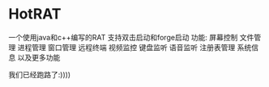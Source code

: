 # HotRAT
一个使用java和c++编写的RAT
支持双击启动和forge启动
功能:
屏幕控制
文件管理
进程管理
窗口管理
远程终端
视频监控
键盘监听
语音监听
注册表管理
系统信息
以及更多功能

我们已经跑路了:))))
